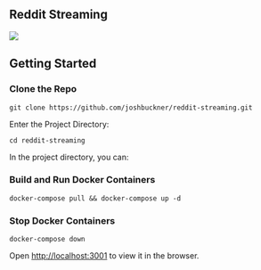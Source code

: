 ## Reddit Streaming

<img src="https://s5.gifyu.com/images/reddit-streaming-gif.gif">

## Getting Started

### Clone the Repo

`git clone https://github.com/joshbuckner/reddit-streaming.git`

Enter the Project Directory:

`cd reddit-streaming`

In the project directory, you can:

### Build and Run Docker Containers

`docker-compose pull && docker-compose up -d`

### Stop Docker Containers

`docker-compose down`

Open [http://localhost:3001](http://localhost:3001) to view it in the browser.
